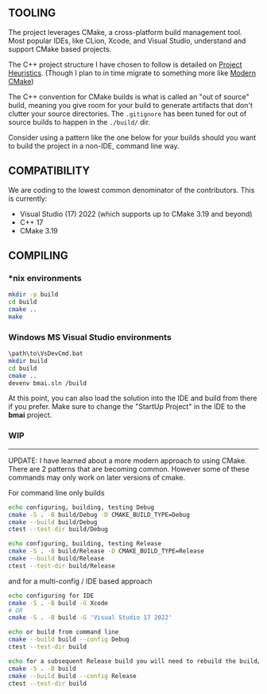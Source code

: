 ## TOOLING

The project leverages CMake, a cross-platform build management tool.
Most popular IDEs, like CLion, Xcode, and Visual Studio, understand and support CMake based projects. 

The C++ project structure I have chosen to follow is detailed on [Project Heuristics](https://medium.com/heuristics/c-application-development-part-1-project-structure-454b00f9eddc).
(Though I plan to in time migrate to something more like [Modern CMake](https://cliutils.gitlab.io/modern-cmake/))

The C++ convention for CMake builds is what is called an "out of source" build, meaning you give room for your build to generate artifacts that don't clutter your source directories. 
The `.gitignore` has been tuned for out of source builds to happen in the `./build/` dir. 

Consider using a pattern like the one below for your builds should you want to build the project in a non-IDE, command line way.

## COMPATIBILITY

We are coding to the lowest common denominator of the contributors. This is currently:

* Visual Studio (17) 2022 (which supports up to CMake 3.19 and beyond)
* C++ 17
* CMake 3.19

## COMPILING 

### *nix environments

```sh
mkdir -p build
cd build
cmake ..
make
```

### Windows MS Visual Studio environments

```sh
\path\to\VsDevCmd.bat
mkdir build
cd build
cmake ..
devenv bmai.sln /build
```

At this point, you can also load the solution into the IDE and build from there if you prefer. Make sure to change the "StartUp Project" in the IDE to the **bmai** project.

### WIP

------

UPDATE: I have learned about a more modern approach to using CMake. There are 2 patterns that are becoming common. However some of these commands may only work on later versions of cmake. 

For command line only builds
```sh
echo configuring, building, testing Debug
cmake -S . -B build/Debug -D CMAKE_BUILD_TYPE=Debug
cmake --build build/Debug
ctest --test-dir build/Debug

echo configuring, building, testing Release
cmake -S . -B build/Release -D CMAKE_BUILD_TYPE=Release
cmake --build build/Release
ctest --test-dir build/Release
```

and for a multi-config / IDE based approach
```sh
echo configuring for IDE
cmake -S . -B build -G Xcode
# OR
cmake -S . -B build -G 'Visual Studio 17 2022'

echo or build from command line
cmake --build build --config Debug
ctest --test-dir build

echo for a subsequent Release build you will need to rebuild the build/ dir
cmake -S . -B build
cmake --build build --config Release
ctest --test-dir build
```
